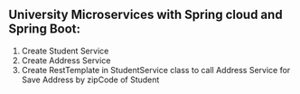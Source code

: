 ## University Microservices with Spring cloud and Spring Boot: #
1. Create Student Service
2. Create Address Service
3. Create RestTemplate in StudentService class to call Address Service for Save Address by zipCode of Student



